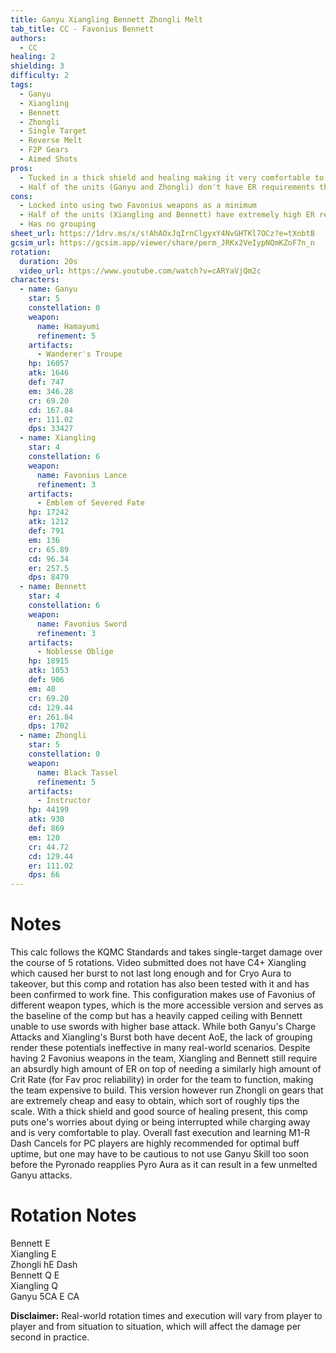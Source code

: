 ```yaml
---
title: Ganyu Xiangling Bennett Zhongli Melt
tab_title: CC - Favonius Bennett
authors:
  - CC
healing: 2
shielding: 3
difficulty: 2
tags:
  - Ganyu
  - Xiangling
  - Bennett
  - Zhongli
  - Single Target
  - Reverse Melt
  - F2P Gears
  - Aimed Shots
pros:
  - Tucked in a thick shield and healing making it very comfortable to play
  - Half of the units (Ganyu and Zhongli) don't have ER requirements that lets them focus solely on building offensive and defensive stats respectively
cons:
  - Locked into using two Favonius weapons as a minimum
  - Half of the units (Xiangling and Bennett) have extremely high ER requirements which makes building harder
  - Has no grouping
sheet_url: https://1drv.ms/x/s!AhAOxJqIrnClgyxY4NvGHTKl7OCz?e=tXnbtB
gcsim_url: https://gcsim.app/viewer/share/perm_JRKx2VeIypNQmKZoF7n_n
rotation:
  duration: 20s
  video_url: https://www.youtube.com/watch?v=cARYaVjQm2c
characters:
  - name: Ganyu
    star: 5
    constellation: 0
    weapon:
      name: Hamayumi
      refinement: 5
    artifacts:
      - Wanderer's Troupe
    hp: 16057
    atk: 1646
    def: 747
    em: 346.28
    cr: 69.20
    cd: 167.84
    er: 111.02
    dps: 33427
  - name: Xiangling
    star: 4
    constellation: 6
    weapon:
      name: Favonius Lance
      refinement: 3
    artifacts:
      - Emblem of Severed Fate
    hp: 17242
    atk: 1212
    def: 791
    em: 136
    cr: 65.89
    cd: 96.34
    er: 257.5
    dps: 8479
  - name: Bennett
    star: 4
    constellation: 6
    weapon:
      name: Favonius Sword
      refinement: 3
    artifacts:
      - Noblesse Oblige
    hp: 18915
    atk: 1053
    def: 906
    em: 40
    cr: 69.20
    cd: 129.44
    er: 261.84
    dps: 1702
  - name: Zhongli
    star: 5
    constellation: 0
    weapon:
      name: Black Tassel
      refinement: 5
    artifacts:
      - Instructor
    hp: 44199
    atk: 930
    def: 869
    em: 120
    cr: 44.72
    cd: 129.44
    er: 111.02
    dps: 66
---
```

 
# **Notes**  
This calc follows the KQMC Standards and takes single-target damage over the course of 5 rotations. Video submitted does not have C4+ Xiangling which caused her burst to not last long enough and for Cryo Aura to takeover, but this comp and rotation has also been tested with it and has been confirmed to work fine. This configuration makes use of Favonius of different weapon types, which is the more accessible version and serves as the baseline of the comp but has a heavily capped ceiling with Bennett unable to use swords with higher base attack. While both Ganyu's Charge Attacks and Xiangling's Burst both have decent AoE, the lack of grouping render these potentials ineffective in many real-world scenarios. Despite having 2 Favonius weapons in the team, Xiangling and Bennett still require an absurdly high amount of ER on top of needing a similarly high amount of Crit Rate (for Fav proc reliability) in order for the team to function, making the team expensive to build. This version however run Zhongli on gears that are extremely cheap and easy to obtain, which sort of roughly tips the scale. With a thick shield and good source of healing present, this comp puts one's worries about dying or being interrupted while charging away and is very comfortable to play. Overall fast execution and learning M1-R Dash Cancels for PC players are highly recommended for optimal buff uptime, but one may have to be cautious to not use Ganyu Skill too soon before the Pyronado reapplies Pyro Aura as it can result in a few unmelted Ganyu attacks.
 
 
# **Rotation Notes**  
Bennett E  
Xiangling E  
Zhongli hE Dash  
Bennett Q E  
Xiangling Q  
Ganyu 5CA E CA  


**Disclaimer:** Real-world rotation times and execution will vary from player to player and from situation to situation, which will affect the damage per second in practice.